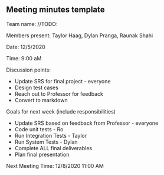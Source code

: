 ## Meeting minutes template

Team name: //TODO:

Members present: Taylor Haag, Dylan Pranga, Raunak Shahi

Date: 12/5/2020

Time: 9:00 aM

Discussion points: 

* Update SRS for final project - everyone
* Design test cases
* Reach out to Professor for feedback
* Convert to markdown

Goals for next week (include responsibilities)

* Update SRS based on feedback from Professor - everyone
* Code unit tests - Ro
* Run Integration Tests - Taylor
* Run System Tests - Dylan
* Complete ALL final deliverables
* Plan final presentation

Next Meeting Time: 12/8/2020 11:00 AM

